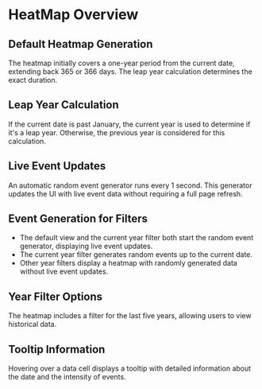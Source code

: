 # HeatMap Overview

## Default Heatmap Generation
The heatmap initially covers a one-year period from the current date, extending back 365 or 366 days. The leap year calculation determines the exact duration.

## Leap Year Calculation
If the current date is past January, the current year is used to determine if it's a leap year. Otherwise, the previous year is considered for this calculation.

## Live Event Updates
An automatic random event generator runs every 1 second. This generator updates the UI with live event data without requiring a full page refresh.

## Event Generation for Filters
- The default view and the current year filter both start the random event generator, displaying live event updates.
- The current year filter generates random events up to the current date.
- Other year filters display a heatmap with randomly generated data without live event updates.

## Year Filter Options
The heatmap includes a filter for the last five years, allowing users to view historical data.

## Tooltip Information
Hovering over a data cell displays a tooltip with detailed information about the date and the intensity of events.
